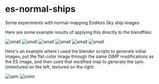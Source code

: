 # es-normal-ships
Some experiments with normal-mapping Endless Sky ship images

Here are some example results of applying this directly to the blendfiles:

![small](https://cloud.githubusercontent.com/assets/107468/12189699/22092494-b58e-11e5-8b7c-38cd5ea46a0a.gif) ![small](https://cloud.githubusercontent.com/assets/107468/12189709/5796756c-b58e-11e5-8c86-4172b56aa51a.gif) 
![small](https://cloud.githubusercontent.com/assets/107468/12189714/7c6d03d8-b58e-11e5-8820-bd1eae8fd37e.gif) ![small](https://cloud.githubusercontent.com/assets/107468/12189741/b957785a-b58e-11e5-8ceb-264a62afb056.gif)
![small](https://cloud.githubusercontent.com/assets/107468/12189762/f520e448-b58e-11e5-8ff4-35875333bf3d.gif) ![small](https://cloud.githubusercontent.com/assets/107468/12189763/f76911e4-b58e-11e5-87eb-0bd13b571be0.gif)

Here's an example where I used the blender scripts to generate initial images, put the flat-color image through the same GIMP modifications as the ES image, and then used that modified map to generate the spin. Untextured on the left, textured on the right:

![spin](https://cloud.githubusercontent.com/assets/107468/12189541/bd694484-b58c-11e5-951c-64a5d23cee80.gif)
![color](https://cloud.githubusercontent.com/assets/107468/12189556/dba2e554-b58c-11e5-9fdb-b088d48f243b.gif)


